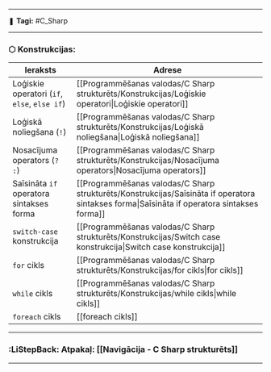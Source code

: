 ___

❚ **Tagi:** #C_Sharp 

---
### ⬡ Konstrukcijas:

|Ieraksts|Adrese|
|---|---|
|Loģiskie operatori (`if`, `else`, `else if`)|[[Programmēšanas valodas/C Sharp strukturēts/Konstrukcijas/Loģiskie operatori\|Loģiskie operatori]]|
|Loģiskā noliegšana (`!`)|[[Programmēšanas valodas/C Sharp strukturēts/Konstrukcijas/Loģiskā noliegšana\|Loģiskā noliegšana]]|
|Nosacījuma operators (`? :`)|[[Programmēšanas valodas/C Sharp strukturēts/Konstrukcijas/Nosacījuma operators\|Nosacījuma operators]]|
|Saīsināta `if` operatora sintakses forma|[[Programmēšanas valodas/C Sharp strukturēts/Konstrukcijas/Saīsināta if operatora sintakses forma\|Saīsināta if operatora sintakses forma]]|
|`switch-case` konstrukcija|[[Programmēšanas valodas/C Sharp strukturēts/Konstrukcijas/Switch case konstrukcija\|Switch case konstrukcija]]|
|`for` cikls|[[Programmēšanas valodas/C Sharp strukturēts/Konstrukcijas/for cikls\|for cikls]]|
|`while` cikls|[[Programmēšanas valodas/C Sharp strukturēts/Konstrukcijas/while cikls\|while cikls]]|
|`foreach` cikls|[[foreach cikls]]|

---
### :LiStepBack: Atpakaļ: [[Navigācija - C Sharp strukturēts]]

___